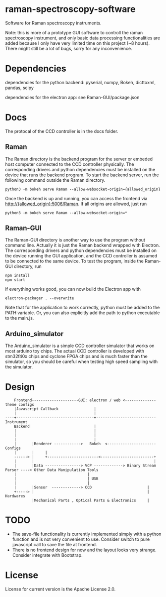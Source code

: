 
# raman-spectroscopy-software

Software for Raman spectroscopy instruments.

Note: this is more of a prototype GUI software to controll the raman spectroscopy instrument, and only basic data processing functionalities are added because I only have very limited time on this project (~8 hours). There might still be a lot of bugs, sorry for any inconvenience.

# Dependencies

dependencies for the python backend:
pyserial, numpy, Bokeh, dicttoxml, pandas, scipy

dependencies for the electron app: see Raman-GUI/package.json

# Docs

The protocal of the CCD controller is in the docs folder.

## Raman

The Raman directory is the backend program for the server or embeded host computer connected to the CCD controller physically. The corresponding drivers and python dependencies must be installed on the device that runs the backend program.
To start the backend server, run the following command outside the Raman directory.

    python3 -m bokeh serve Raman --allow-websocket-origin={allowed_origin}

Once the backend is up and running, you can access the frontend via [http://{allowed_origin}:5006/Raman](http://{allowed_origin}:5006/Raman). If all origins are allowed, just run

    python3 -m bokeh serve Raman --allow-websocket-origin=*

## Raman-GUI

The Raman-GUI directory is another way to use the program without command line. Actually it is just the Raman backend wrapped with Electron. The corresponding drivers and python dependencies must be installed on the device running the GUI application, and the CCD controller is assumed to be connected to the same device. To test the program, inside the Raman-GUI directory, run

    npm install
    npm start

If everything works good, you can now build the Electron app with

    electron-packager . --overwrite

Note that for the application to work correctly, python must be added to the PATH variable. Or, you can also explicitly add the path to python executable to the main.js.

## Arduino_simulator

The Arduino_simulator is a simple CCD controller simulator that works on most arduino toy chips. The actual CCD controller is developed with stm32f40x chips and cyclone FPGA chips and is much faster than the simulator, so you should be careful when testing high speed sampling with the simulator.

# Design

        Frontend---------------------GUI: electron / web <-------------- theme configs
        |Javascript Callback                |
        |                                   |
    ----+-----------------------------------+--------------------------- Instrument
        Backend                             |
        |                                   |
        |                                   |
        |                                   |
        |       |Renderer ------------>   Bokeh  <---------------------- Configs
        |       |     |
        ------> |     +-----------------------<------------------------+
        |       |                                                      |
        |       |Data ----------------> VCP -------------> Binary Stream Parser ----> Other Data Manipulation Tools
        |                                |
        |                                | USB
        |                                |
        |       |Sensor  -------------> CCD                         |
        +-----> |                                                   |   Hardwares
                |Mechanical Parts , Optical Parts & Electronics     |

# TODO

- The save-file functionality is currently implemented simply with a python function and is not very convenient to use. Consider switch to pure javascript call to save the file at frontend.
- There is no frontend design for now and the layout looks very strange. Consider integrate with Bootstrap.

# License

License for current version is the Apache License 2.0.
